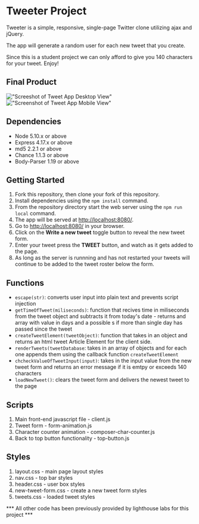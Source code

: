 # Tweeter Project

Tweeter is a simple, responsive, single-page Twitter clone utilizing ajax and jQuery.

The app will generate a random user for each new tweet that you create.

Since this is a student project we can only afford to give you 140 characters for your tweet.
Enjoy!

## Final Product

!["Screeshot of Tweet App Desktop View"]()
!["Screenshot of Tweet App Mobile View"]()

## Dependencies

- Node 5.10.x or above
- Express 4.17.x or above
- md5 2.2.1 or above
- Chance 1.1.3 or above
- Body-Parser 1.19 or above

## Getting Started

1. Fork this repository, then clone your fork of this repository.
2. Install dependencies using the `npm install` command.
3. From the repository directory start the web server using the `npm run local` command. 
4. The app will be served at <http://localhost:8080/>.
5. Go to <http://localhost:8080/> in your browser.
6. Click on the **Write a new tweet** toggle button to reveal the new tweet form.
7. Enter your tweet press the **TWEET** button, and watch as it gets added to the page.
8. As long as the server is runnning and has not restarted your tweets will continue to be added to the tweet roster below the form.


## Functions 

- `escape(str)`: converts user input into plain text and prevents script injection
- `getTimeOfTweet(miliseconds)`: function that recives time in miliseconds from the tweet object and subtracts it from today's date - returns and array with value in days and a possible s if more than single day has passed since the tweet
- `createTweetElement(tweetObject)`: function that takes in an object and returns an html tweet Article Element for the client side. 
- `renderTweets(tweetDatabase`: takes in an array of objects and for each one appends them using the callback function `createTweetElement`
- `chcheckValueOfTweetInput(input)`: takes in the input value from the new tweet form and returns an error message if it is emtpy or exceeds 140 characters
- `loadNewTweet()`: clears the tweet form and delivers the newest tweet to the page


## Scripts

1. Main front-end javascript file - client.js
2. Tweet form - form-animation.js
3. Character counter animation - composer-char-counter.js
4. Back to top button functionality - top-button.js

## Styles

1. layout.css - main page layout styles
2. nav.css - top bar styles
3. header.css - user box styles
4. new-tweet-form.css - create a new tweet form styles
5. tweets.css - loaded tweet styles


*** All other code has been previously provided by lighthouse labs for this project ***


